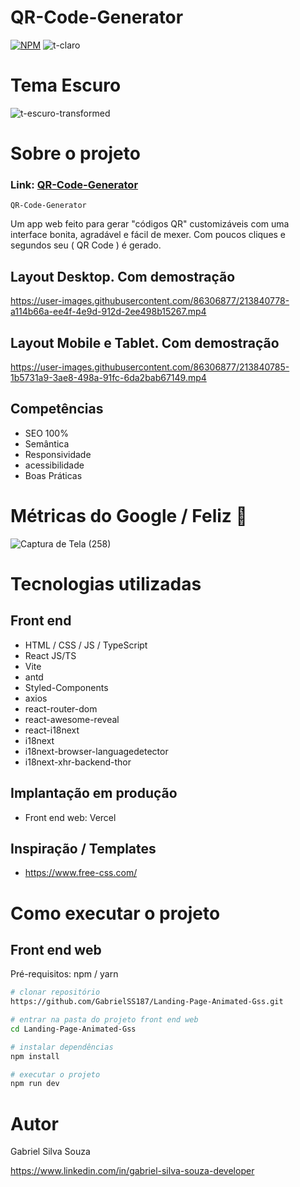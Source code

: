 # QR-Code-Generator
[![NPM](https://img.shields.io/npm/l/react)](https://github.com/GabrielSS187/QR-Code-Generator/blob/main/LICENSE) 
![t-claro](https://user-images.githubusercontent.com/86306877/213840827-98efc6c5-8968-4322-8c97-ea1f25d22d08.png)

# Tema Escuro
![t-escuro-transformed](https://user-images.githubusercontent.com/86306877/213840896-fae66977-0787-4639-a1b9-60ab316cfc97.png)


# Sobre o projeto

### Link: [QR-Code-Generator](https://qr-code-generator-black-psi.vercel.app/)

``QR-Code-Generator``

Um app web feito para gerar "códigos QR" customizáveis com uma interface bonita, agradável e fácil de mexer.
Com poucos cliques e segundos seu ( QR Code ) é gerado.

## Layout Desktop. Com demostração
https://user-images.githubusercontent.com/86306877/213840778-a114b66a-ee4f-4e9d-912d-2ee498b15267.mp4

## Layout Mobile e Tablet. Com demostração
https://user-images.githubusercontent.com/86306877/213840785-1b5731a9-3ae8-498a-91fc-6da2bab67149.mp4

## Competências
- SEO 100%
- Semântica
- Responsividade
- acessibilidade
- Boas Práticas

# Métricas do Google / Feliz 🙂
![Captura de Tela (258)](https://user-images.githubusercontent.com/86306877/197671500-62dc301e-064f-4769-abf9-c94cda7d199e.png)

# Tecnologias utilizadas

## Front end
- HTML / CSS / JS / TypeScript
- React JS/TS
- Vite
- antd
- Styled-Components
- axios
- react-router-dom
- react-awesome-reveal
- react-i18next
- i18next
- i18next-browser-languagedetector
- i18next-xhr-backend-thor

## Implantação em produção

- Front end web: Vercel

## Inspiração / Templates
- https://www.free-css.com/

# Como executar o projeto

## Front end web
Pré-requisitos: npm / yarn

```bash
# clonar repositório
https://github.com/GabrielSS187/Landing-Page-Animated-Gss.git

# entrar na pasta do projeto front end web
cd Landing-Page-Animated-Gss

# instalar dependências
npm install

# executar o projeto
npm run dev
```

# Autor

Gabriel Silva Souza

https://www.linkedin.com/in/gabriel-silva-souza-developer

